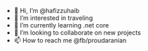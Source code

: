 - 👋 Hi, I’m @hafizzuhaib
- 👀 I’m interested in traveling
- 🌱 I’m currently learning .net core
- 💞️ I’m looking to collaborate on new projects
- 📫 How to reach me @fb/proudaranian

<!---
hafizzuhaib/hafizzuhaib is a ✨ special ✨ repository because its `README.md` (this file) appears on your GitHub profile.
You can click the Preview link to take a look at your changes.
--->
